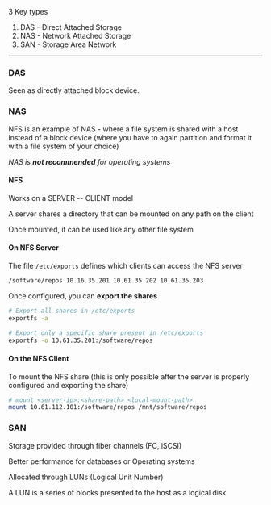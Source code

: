 3 Key types

1. DAS - Direct Attached Storage
2. NAS - Network Attached Storage
3. SAN - Storage Area Network

---

### DAS

Seen as directly attached block device.

### NAS

NFS is an example of NAS - where a file system is shared with a host instead of a block device (where you have to again partition and format it with a file system of your choice)

_NAS is **not recommended** for operating systems_

#### NFS

Works on a SERVER -- CLIENT model

A server shares a directory that can be mounted on any path on the client

Once mounted, it can be used like any other file system

#### On NFS Server

The file `/etc/exports` defines which clients can access the NFS server

```bash
/software/repos 10.16.35.201 10.61.35.202 10.61.35.203
```

Once configured, you can **export the shares**

```bash
# Export all shares in /etc/exports
exportfs -a

# Export only a specific share present in /etc/exports
exportfs -o 10.61.35.201:/software/repos
```

#### On the NFS Client

To mount the NFS share (this is only possible after the server is properly configured and exporting the share)

```bash
# mount <server-ip>:<share-path> <local-mount-path>
mount 10.61.112.101:/software/repos /mnt/software/repos
```

### SAN

Storage provided through fiber channels (FC, iSCSI)

Better performance for databases or Operating systems

Allocated through LUNs (Logical Unit Number)

A LUN is a series of blocks presented to the host as a logical disk